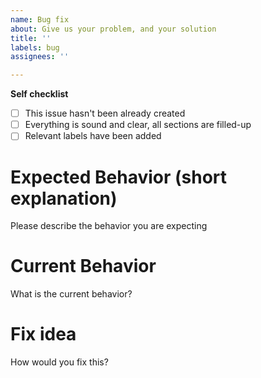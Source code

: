 ```yaml
---
name: Bug fix
about: Give us your problem, and your solution
title: ''
labels: bug
assignees: ''

---
```


**Self checklist**

 - [ ] This issue hasn't been already created
 - [ ] Everything is sound and clear, all sections are filled-up
 - [ ] Relevant labels have been added

# Expected Behavior (short explanation)

Please describe the behavior you are expecting

# Current Behavior

What is the current behavior?

# Fix idea

How would you fix this?
